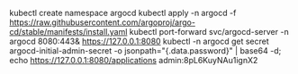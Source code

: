 kubectl create namespace argocd
kubectl apply -n argocd -f https://raw.githubusercontent.com/argoproj/argo-cd/stable/manifests/install.yaml
kubectl port-forward svc/argocd-server -n argocd 8080:443&
https://127.0.0.1:8080
kubectl -n argocd get secret argocd-initial-admin-secret -o jsonpath="{.data.password}" | base64 -d; echo
https://127.0.0.1:8080/applications
admin:8pL6KuyNAu1ignX2
